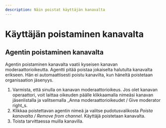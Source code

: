 ```yaml
---
description: Näin poistat käyttäjän kanavalta
---
```


# Käyttäjän poistaminen kanavalta

## Agentin poistaminen kanavalta

Agentin poistaminen kanavalta vaatii kyseisen kanavan moderaattorioikeutta. Agentti pitää poistaa jokaiselta halutulta kanavalta erikseen. Hän ei automaattisesti poistu kanavilta, kun häneltä poistetaan organisaation jäsenyys. 

1. Varmista, että sinulla on kanavan moderaattorioikeus. Jos olet kanavan operaattori, voit laittaa oikeuden päälle klikkaamalla nimeäsi kanavan jäsenlistalla ja valitsemalla _Anna moderaattorioikeudet / Give moderator right_s.
2. Klikkaa poistettavan agentin nimeä ja valitse pudotusvalikosta _Poista kanavalta / Remove from channel_. Käyttäjä poistetaan kanavalta.
3. Toista tarvittaessa muilla kanavilla.

